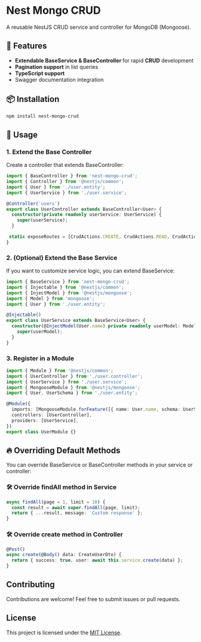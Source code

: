 # Nest Mongo CRUD

A reusable NestJS CRUD service and controller for MongoDB (Mongoose).

## 🚀 Features
- <b>Extendable BaseService & BaseController </b> for rapid <b>CRUD</b> development
- <b>Pagination support</b> in list queries
- <b>TypeScript support</b>
- Swagger documentation integration

## 📦 Installation

```sh
npm install nest-mongo-crud
```

## 🔧 Usage
### 1. Extend the Base Controller
Create a controller that extends BaseController:

```ts
import { BaseController } from 'nest-mongo-crud';
import { Controller } from '@nestjs/common';
import { User } from './user.entity';
import { UserService } from './user.service';

@Controller('users')
export class UserController extends BaseController<User> {
  constructor(private readonly userService: UserService) {
    super(userService);
  }

 static exposeRoutes = [CrudActions.CREATE, CrudActions.READ, CrudActions.UPDATE];
}
```

### 2. (Optional) Extend the Base Service
If you want to customize service logic, you can extend BaseService<T>:

```ts
import { BaseService } from 'nest-mongo-crud';
import { Injectable } from '@nestjs/common';
import { InjectModel } from '@nestjs/mongoose';
import { Model } from 'mongoose';
import { User } from './user.entity';

@Injectable()
export class UserService extends BaseService<User> {
  constructor(@InjectModel(User.name) private readonly userModel: Model<User>) {
    super(userModel);
  }
}
```

### 3. Register in a Module 
```ts
import { Module } from '@nestjs/common';
import { UserController } from './user.controller';
import { UserService } from './user.service';
import { MongooseModule } from '@nestjs/mongoose';
import { User, UserSchema } from './user.entity';

@Module({
  imports: [MongooseModule.forFeature([{ name: User.name, schema: UserSchema }])],
  controllers: [UserController],
  providers: [UserService],
})
export class UserModule {}
```

## 🔥 Overriding Default Methods
You can override BaseService or BaseController methods in your service or controller:

### 🛠 Override findAll method in Service
```ts    
async findAll(page = 1, limit = 10) {
  const result = await super.findAll(page, limit);
  return { ...result, message: 'Custom response' };
}
```
    
### 🛠 Override create method in Controller
```ts
@Post()
async create(@Body() data: CreateUserDto) {
  return { success: true, user: await this.service.create(data) };
}
```

## Contributing

Contributions are welcome! Feel free to submit issues or pull requests.

## License

This project is licensed under the [MIT License](LICENSE).
